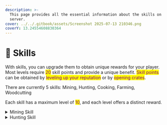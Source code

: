 ```yaml
---
description: >-
  This page provides all the essential information about the skills on the
  server.
cover: ../../.gitbook/assets/Screenshot 2025-07-13 210346.png
coverY: 13.24554608830364
---
```


# 💪 Skills

With skills, you can upgrade them to obtain unique rewards for your player. Most levels require <mark style="color:purple;">20</mark> skill points and provide a unique benefit. <mark style="color:purple;">Skill points</mark> can be obtained by <mark style="color:purple;">leveling up your reputation</mark> or by <mark style="color:purple;">opening crates</mark>.

There are currently 5 skills: Mining, Hunting, Cooking, Farming, Woodcutting

Each skill has a maximum level of <mark style="color:purple;">10</mark>, and each level offers a distinct reward.

<details>

<summary>Mining Skill</summary>

The following table shows the required skill points for each miner level and their rewards.

<table><thead><tr><th width="79">LvL</th><th width="89">Point</th><th>Reward</th></tr></thead><tbody><tr><td>1</td><td>20</td><td>x1 Iron Pickaxe</td></tr><tr><td>2</td><td>20</td><td>Recipe: Miner's Helmet</td></tr><tr><td>3</td><td>20</td><td>33% Chance for a Stone to drop x1 Coal</td></tr><tr><td>4</td><td>20</td><td>50% Chance to not break the Stone when mining it.</td></tr><tr><td>5</td><td>60</td><td>x2 XP when mining any kind of Ore Block.</td></tr><tr><td>6</td><td>20</td><td>15% Chance to drop an extra ore when mining it.</td></tr><tr><td>7</td><td>20</td><td>33% Chance to drop an extra ore when mining it.</td></tr><tr><td>8</td><td>20</td><td>Recipe: Obsidium Pickaxe</td></tr><tr><td>9</td><td>20</td><td>Recipe: Ingot Duplicator</td></tr><tr><td>10</td><td>20</td><td>33% Chance to drop a geode when mining a stone.</td></tr></tbody></table>

</details>

<details>

<summary>Hunting Skill</summary>

The following table shows the required skill points for each hunting level and their rewards.

<table><thead><tr><th width="79">LvL</th><th width="89">Point</th><th>Reward</th></tr></thead><tbody><tr><td>1</td><td>20</td><td>x1 Iron Axe</td></tr><tr><td>2</td><td>20</td><td>Recipe: Soul Sword</td></tr><tr><td>3</td><td>20</td><td>15% Chance for an extra drop when killing an entity.</td></tr><tr><td>4</td><td>20</td><td>15% Chance for an extra soul to be dropped</td></tr><tr><td>5</td><td>60</td><td>x2 XP when killing an Entity.</td></tr><tr><td>6</td><td>20</td><td>33% Chance for an extra drop when killing an entity.</td></tr><tr><td>7</td><td>20</td><td>33% Chance for an extra soul to be dropped</td></tr><tr><td>8</td><td>20</td><td>Recipe: Obsidium Pickaxe</td></tr><tr><td>9</td><td>20</td><td>Recipe: Ingot Duplicator</td></tr><tr><td>10</td><td>20</td><td>Recipe: Soul Sword</td></tr></tbody></table>

</details>
